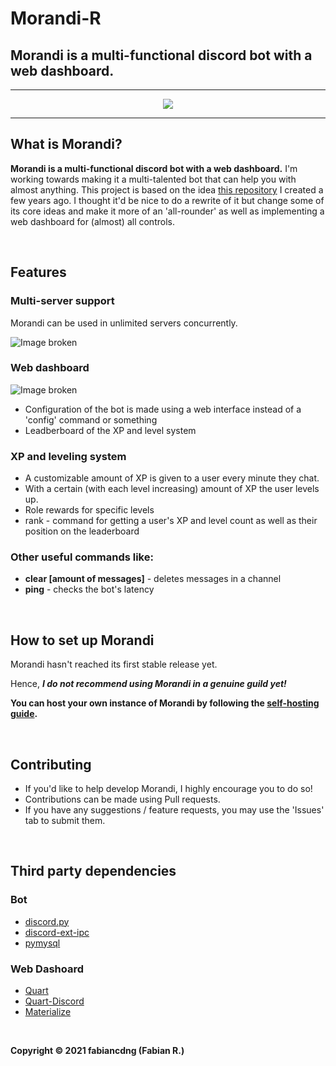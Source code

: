 # Morandi-R
## Morandi is a multi-functional discord bot with a web dashboard.

---

<p align="center"><img src="https://cdn.discordapp.com/avatars/584108228523065387/f762ac9bbf11dcaa6a1db8b5c6fc358d.png?size=256"></p>

---

## What is Morandi?
**Morandi is a multi-functional discord bot with a web dashboard.**
I'm working towards making it a multi-talented bot that can help you with almost anything.
This project is based on the idea [this repository](https://github.com/fabiancdng/Morandi) I created a few years ago. I thought it'd be nice to do a rewrite of it but change some of its core ideas and make it more of an 'all-rounder' as well as implementing a web dashboard for (almost) all controls.

<br>

## Features
### Multi-server support
Morandi can be used in unlimited servers concurrently.

![Image broken](https://github.com/fabiancdng/Morandi-R/blob/master/assets/guild-dashboard.png?raw=true)

### Web dashboard

![Image broken](https://github.com/fabiancdng/Morandi-R/blob/master/assets/dashboard.png?raw=true)

* Configuration of the bot is made using a web interface instead of a 'config' command or something
* Leadberboard of the XP and level system

### XP and leveling system
* A customizable amount of XP is given to a user every minute they chat.
* With a certain (with each level increasing) amount of XP the user levels up.
* Role rewards for specific levels
* rank - command for getting a user's XP and level count as well as their position on the leaderboard
### Other useful commands like:
* **clear [amount of messages]** - deletes messages in a channel
* **ping** - checks the bot's latency

<br>

## How to set up Morandi
Morandi hasn't reached its first stable release yet.

Hence, _**I do not recommend using Morandi in a genuine guild yet!**_

**You can host your own instance of Morandi by following the [self-hosting guide](https://github.com/fabiancdng/Morandi-R/wiki/Self-hosting).**

<br>

## Contributing
* If you'd like to help develop Morandi, I highly encourage you to do so!
* Contributions can be made using Pull requests.
* If you have any suggestions / feature requests, you may use the 'Issues' tab to submit them.

<br>

## Third party dependencies

### Bot
* [discord.py](https://github.com/Rapptz/discord.py)
* [discord-ext-ipc](https://github.com/Ext-Creators/discord-ext-ipc)
* [pymysql](https://github.com/PyMySQL/PyMySQL)
### Web Dashoard
* [Quart](https://github.com/xutaoding/quart)
* [Quart-Discord](https://github.com/jnawk/Quart-Discord)
* [Materialize](https://materializecss.com/)

<br>

**Copyright © 2021 fabiancdng (Fabian R.)**
  
